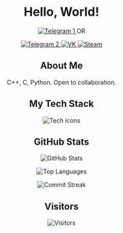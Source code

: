 <div align="center">
  <h1>Hello, World!</h1>

  <p>
    <a href="https://t.me/kuzia15">
      <img src="https://img.shields.io/badge/-Telegram-26A5E4?style=for-the-badge&logo=telegram&logoColor=white" alt="Telegram 1"/>
    </a>
    OR
    <p>
    <a href="https://t.me/github_log">
      <img src="https://img.shields.io/badge/-Telegram-26A5E4?style=for-the-badge&logo=telegram&logoColor=white" alt="Telegram 2"/>
    </a>
    <a href="https://vk.com/kuzia15">
      <img src="https://img.shields.io/badge/-VK-0077FF?style=for-the-badge&logo=vk&logoColor=white" alt="VK"/>
    </a>
    <a href="https://steamcommunity.com/id/kuzia15">
      <img src="https://img.shields.io/badge/-Steam-000000?style=for-the-badge&logo=steam&logoColor=white" alt="Steam"/>
    </a>
  </p>

  <h2>About Me</h2>
  <p>
    C++, C, Python. Open to collaboration.
  </p>

  <h2>My Tech Stack</h2>
  <p>
    <img src="https://skillicons.dev/icons?i=cpp,c,cs,python,github,visualstudio,pycharm,clion,androidstudio,vscode" alt="Tech icons" />
  </p>

  <h2>GitHub Stats</h2>
  <p>
    <img src="https://github-readme-stats.vercel.app/api?username=kuzia15&show_icons=true&theme=dark&hide_border=true&bg_color=0D1117" alt="GitHub Stats" />
  </p>
  <p>
    <img src="https://github-readme-stats.vercel.app/api/top-langs/?username=kuzia15&layout=compact&theme=dark&hide_border=true&bg_color=0D1117&hide=html,css,scss" alt="Top Languages" />
  </p>
  <p>
    <img src="https://streak-stats.demolab.com?user=kuzia15&theme=dark&hide_border=true&background=0D1117" alt="Commit Streak" />
  </p>

  <h2>Visitors</h2>
  <p>
    <img src="https://visitor-badge.laobi.icu/badge?page_id=kuzia15.kuzia15&style=flat-square&color=6A5ACD&label=Unique+Visitors" alt="Visitors"/>
  </p>
</div>
